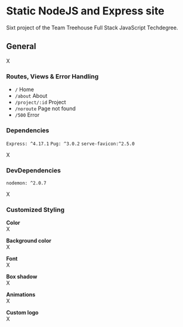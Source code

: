 # Static NodeJS and Express site

Sixt project of the Team Treehouse Full Stack JavaScript Techdegree.

## General

X

### Routes, Views & Error Handling

-   `/` Home
-   `/about` About
-   `/project/:id` Project
-   `/noroute` Page not found
-   `/500` Error

### Dependencies

`Express: ^4.17.1` `Pug: ^3.0.2` `serve-favicon:^2.5.0`

X

### DevDependencies

`nodemon: ^2.0.7`

X

### Customized Styling

**Color**  
X

**Background color**  
X

**Font**  
X

**Box shadow**  
X

**Animations**  
X

**Custom logo**  
X
